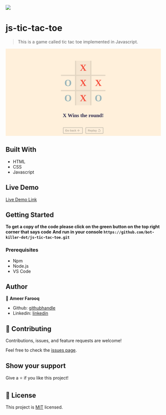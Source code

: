 ![](https://img.shields.io/badge/Microverse-blueviolet)

# js-tic-tac-toe

> This is a game called tic tac toe implemented in Javascript.

![screenshot](/img/ss.png)

## Built With

- HTML
- CSS
- Javascript

## Live Demo

[Live Demo Link](https://bot-killer-dot.github.io/js-tic-tac-toe/)

## Getting Started

**To get a copy of the code please click on the green button on the top right corner that says code**
**And run in your console `https://github.com/bot-killer-dot/js-tic-tac-toe.git`**

### Prerequisites

- Npm
- Node.js
- VS Code

## Author

👤 **Ameer Farooq**

- Github: [githubhandle](https://github.com/bot-killer-dot)
- Linkedin: [linkedin](https://www.linkedin.com/in/ameer-farooq1/)

## 🤝 Contributing

Contributions, issues, and feature requests are welcome!

Feel free to check the [issues page](issues/).

## Show your support

Give a ⭐️ if you like this project!

## 📝 License

This project is [MIT](lic.url) licensed.
